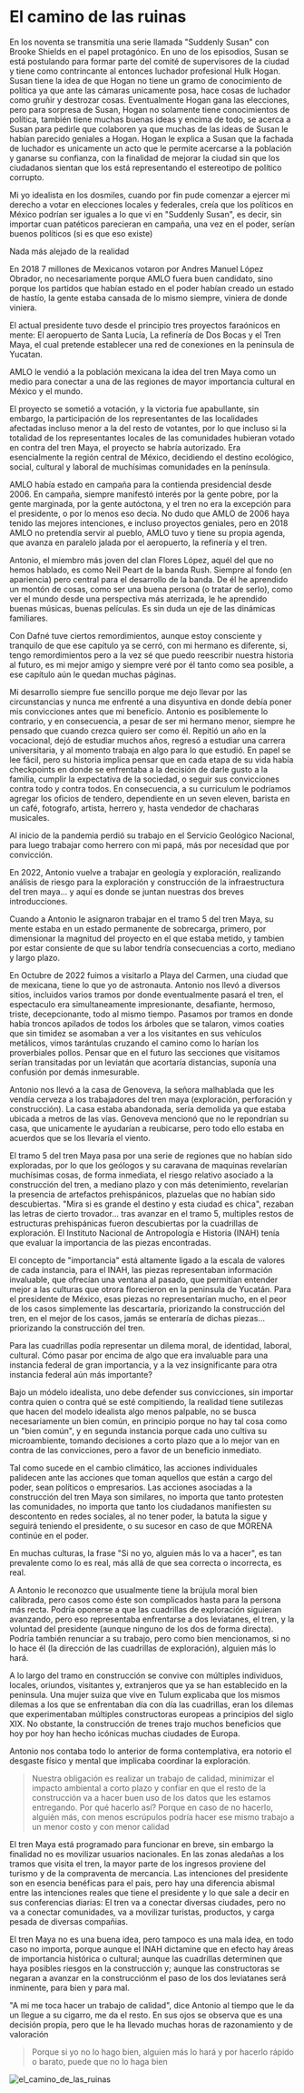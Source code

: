 # El camino de las ruinas

En los noventa se transmitía una serie llamada "Suddenly Susan" con Brooke Shields en el papel protagónico. En uno de los episodios, Susan se está postulando para formar parte del comité de supervisores de la ciudad y tiene como contrincante al entonces luchador profesional Hulk Hogan. Susan tiene la idea de que Hogan no tiene un gramo de conocimiento de política ya que ante las cámaras unicamente posa, hace cosas de luchador como gruñir y destrozar cosas. Eventualmente Hogan gana las elecciones, pero para sorpresa de Susan, Hogan no solamente tiene conocimientos de política, también tiene muchas buenas ideas y encima de todo, se acerca a Susan para pedirle que colaboren ya que muchas de las ideas de Susan le habían parecido geniales a Hogan. Hogan le explica a Susan que la fachada de luchador es unicamente un acto que le permite acercarse a la población y ganarse su confianza, con la finalidad de mejorar la ciudad sin que los ciudadanos sientan que los está representando el estereotipo de político corrupto.

Mi yo idealista en los dosmiles, cuando por fin pude comenzar a ejercer mi derecho a votar en elecciones locales y federales, creía que los políticos en México podrían ser iguales a lo que vi en "Suddenly Susan", es decir, sin importar cuan patéticos parecieran en campaña, una vez en el poder, serían buenos políticos (si es que eso existe)

Nada más alejado de la realidad

En 2018 7 millones de Mexicanos votaron por Andres Manuel López Obrador, no necesariamente porque AMLO fuera buen candidato, sino porque los partidos que habían estado en el poder habían creado un estado de hastío, la gente estaba cansada de lo mismo siempre, viniera de donde viniera.

El actual presidente tuvo desde el principio tres proyectos faraónicos en mente: El aeropuerto de Santa Lucía, La refinería de Dos Bocas y el Tren Maya, el cual pretende establecer una red de conexiones en la peninsula de Yucatan.

AMLO le vendió a la población mexicana la idea del tren Maya como un medio para conectar a una de las regiones de mayor importancia cultural en México y el mundo.

El proyecto se sometió a votación, y la victoria fue apabullante, sin embargo, la participación de los representantes de las localidades afectadas incluso menor a la del resto de votantes, por lo que incluso si la totalidad de los representantes locales de las comunidades hubieran votado en contra del tren Maya, el proyecto se habría autorizado. Era esencialmente la región central de México, decidiendo el destino ecológico, social, cultural y laboral de muchísimas comunidades en la península. 

AMLO había estado en campaña para la contienda presidencial desde 2006. En campaña, siempre manifestó interés por la gente pobre, por la gente marginada, por la gente autóctona, y el tren no era la excepción para el presidente, o por lo menos eso decía. No dudo que AMLO de 2006 haya tenido las mejores intenciones, e incluso proyectos geniales, pero en 2018 AMLO no pretendía servir al pueblo, AMLO tuvo y tiene su propia agenda, que avanza en paralelo jalada por el aeropuerto, la refinería y el tren.

Antonio, el miembro más joven del clan Flores López, aquél del que no hemos hablado, es como Neil Peart de la banda Rush. Siempre al fondo (en apariencia) pero central para el desarrollo de la banda. De él he aprendido un montón de cosas, como ser una buena persona (o tratar de serlo), como ver el mundo desde una perspectiva más aterrizada, le he aprendido buenas músicas, buenas películas. Es sin duda un eje de las dinámicas familiares.

Con Dafné tuve ciertos remordimientos, aunque estoy consciente y tranquilo de que ese capítulo ya se cerró, con mi hermano es diferente, si, tengo remordimientos pero a la vez sé que puedo reescribir nuestra historia al futuro, es mi mejor amigo y siempre veré por él tanto como sea posible, a ese capítulo aún le quedan muchas páginas.

Mi desarrollo siempre fue sencillo porque me dejo llevar por las circunstancias y nunca me enfrenté a una disyuntiva en donde debía poner mis convicciones antes que mi beneficio. Antonio es posiblemente lo contrario, y en consecuencia, a pesar de ser mi hermano menor, siempre he pensado que cuando crezca quiero ser como él. Repitió un año en la vocacional, dejó de estudiar muchos años, regresó a estudiar una carrera universitaria, y al momento trabaja en algo para lo que estudió. En papel se lee fácil, pero su historia implica pensar que en cada etapa de su vida había checkpoints en donde se enfrentaba a la decisión de darle gusto a la familia, cumplir la expectativa de la sociedad, o seguir sus convicciones contra todo y contra todos. En consecuencia, a su curriculum le podríamos agregar los oficios de tendero, dependiente en un seven eleven, barista en un café, fotografo, artista, herrero y, hasta vendedor de chacharas musicales.

Al inicio de la pandemia perdió su trabajo en el Servicio Geológico Nacional, para luego trabajar como herrero con mi papá, más por necesidad que por convicción.

En 2022, Antonio vuelve a trabajar en geología y exploración, realizando análisis de riesgo para la exploración y construcción de la infraestructura del tren maya... y aquí es donde se juntan nuestras dos breves introducciones.

Cuando a Antonio le asignaron trabajar en el tramo 5 del tren Maya, su mente estaba en un estado permanente de sobrecarga, primero, por dimensionar la magnitud del proyecto en el que estaba metido, y tambien por estar consiente de que su labor tendría consecuencias a corto, mediano y largo plazo.

En Octubre de 2022 fuimos a visitarlo a Playa del Carmen, una ciudad que de mexicana, tiene lo que yo de astronauta. Antonio nos llevó a diversos sitios, incluidos varios tramos por donde eventualmente pasará el tren, el espectaculo era simultaneamente impresionante, desafiante, hermoso, triste, decepcionante, todo al mismo tiempo. Pasamos por tramos en donde había troncos apilados de todos los árboles que se talaron, vimos coaties que sin timidez se asomaban a ver a los visitantes en sus vehículos metálicos, vimos tarántulas cruzando el camino como lo harían los proverbiales pollos. Pensar que en el futuro las secciones que visitamos serían transitadas por un leviatán que acortaría distancias, suponía una confusión por demás inmesurable.

Antonio nos llevó a la casa de Genoveva, la señora malhablada que les vendía cerveza a los trabajadores del tren maya (exploración, perforación y construcción). La casa estaba abandonada, sería demolida ya que estaba ubicada a metros de las vías. Genoveva mencionó que no le repondrían su casa, que unicamente le ayudarían a reubicarse, pero todo ello estaba en acuerdos que se los llevaría el viento.

El tramo 5 del tren Maya pasa por una serie de regiones que no habían sido exploradas, por lo que los geólogos y su caravana de maquinas revelarían muchísimas cosas, de forma inmediata, el riesgo relativo asociado a la construcción del tren, a mediano plazo y con más detenimiento, revelarían la presencia de artefactos prehispánicos, plazuelas que no habían sido descubiertas. "Mira si es grande el destino y esta ciudad es chica", rezaban las letras de cierto trovador... tras avanzar en el tramo 5, multiples restos de estructuras prehispánicas fueron descubiertas por la cuadrillas de exploración. El Instituto Nacional de Antropología e Historia (INAH) tenía que evaluar la importancia de las piezas encontradas.

El concepto de "importancia" está altamente ligado a la escala de valores de cada instancia, para el INAH, las piezas representaban información invaluable, que ofrecían una ventana al pasado, que permitían entender mejor a las culturas que otrora florecieron en la peninsula de Yucatán. Para el presidente de México, esas piezas no representarían mucho, en el peor de los casos simplemente las descartaría, priorizando la construcción del tren, en el mejor de los casos, jamás se enteraría de dichas piezas... priorizando la construcción del tren.

Para las cuadrillas podía representar un dilema moral, de identidad, laboral, cultural. Cómo pasar por encima de algo que era invaluable para una instancia federal de gran importancia, y a la vez insignificante para otra instancia federal aún más importante?

Bajo un módelo idealista, uno debe defender sus convicciones, sin importar contra quien o contra qué se esté compitiendo, la realidad tiene sutilezas que hacen del modelo idealista algo menos palpable, no se busca necesariamente un bien común, en principio porque no hay tal cosa como un "bien común", y en segunda instancia porque cada uno cultiva su microambiente, tomando decisiones a corto plazo que a lo mejor van en contra de las convicciones, pero a favor de un beneficio inmediato.

Tal como sucede en el cambio climático, las acciones individuales palidecen ante las acciones que toman aquellos que están a cargo del poder, sean políticos o empresarios. Las acciones asociadas a la construcción del tren Maya son similares, no importa que tanto protesten las comunidades, no importa que tanto los ciudadanos manifiesten su descontento en redes sociales, al no tener poder, la batuta la sigue y seguirá teniendo el presidente, o su sucesor en caso de que MORENA continúe en el poder.

En muchas culturas, la frase "Si no yo, alguien más lo va a hacer", es tan prevalente como lo es real, más allá de que sea correcta o incorrecta, es real. 

A Antonio le reconozco que usualmente tiene la brújula moral bien calibrada, pero casos como éste son complicados hasta para la persona más recta. Podría oponerse a que las cuadrillas de exploración siguieran avanzando, pero eso representaba enfrentarse a dos leviatanes, el tren, y la voluntad del presidente (aunque ninguno de los dos de forma directa). Podría también renunciar a su trabajo, pero como bien mencionamos, si no lo hace él (la dirección de las cuadrillas de exploración), alguien más lo hará.

A lo largo del tramo en construcción se convive con múltiples individuos, locales, oriundos, visitantes y, extranjeros que ya se han establecido en la peninsula. Una mujer suiza que vive en Tulum explicaba que los mismos dilemas a los que se enfrentaban día con día las cuadrillas, eran los dilemas que experimentaban múltiples constructoras europeas a principios del siglo XIX. No obstante, la construcción de trenes trajo muchos beneficios que hoy por hoy han hecho icónicas muchas ciudades de Europa.

Antonio nos contaba todo lo anterior de forma contemplativa, era notorio el desgaste físico y mental que implicaba coordinar la exploración.

> Nuestra obligación es realizar un trabajo de calidad, minimizar el impacto ambiental a corto plazo y confiar en que el resto de la construcción va a hacer buen uso de los datos que les estamos entregando. Por qué hacerlo así? Porque en caso de no hacerlo, alguién más, con menos escrúpulos podría hacer ese mismo trabajo a un menor costo y con menor calidad

El tren Maya está programado para funcionar en breve, sin embargo la finalidad no es movilizar usuarios nacionales. En las zonas aledañas a los tramos que visita el tren, la mayor parte de los ingresos proviene del turismo y de la compraventa de mercancia. Las intenciones del presidente son en esencia benéficas para el pais, pero hay una diferencia abismal entre las intenciones reales que tiene el presidente y lo que sale a decir en sus conferencias diarias: El tren va a conectar diversas ciudades, pero no va a conectar comunidades, va a movilizar turistas, productos, y carga pesada de diversas compañias.

El tren Maya no es una buena idea, pero tampoco es una mala idea, en todo caso no importa, porque aunque el INAH dictamine que en efecto hay áreas de importancia histórica o cultural; aunque las cuadrillas determinen que haya posibles riesgos en la construcción y; aunque las constructoras se negaran a avanzar en la construcciónm el paso de los dos leviatanes será inminente, para bien y para mal.

"A mi me toca hacer un trabajo de calidad", dice Antonio al tiempo que le da un llegue a su cigarro, me da el resto. En sus ojos se observa que es una decisión propia, pero que le ha llevado muchas horas de razonamiento y de valoración

> Porque si yo no lo hago bien, alguien más lo hará y por hacerlo rápido o barato, puede que no lo haga bien

![el_camino_de_las_ruinas](el_camino_de_las_ruinas.jpg)